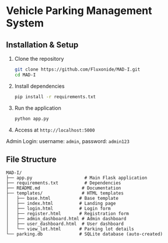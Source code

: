 # Vehicle Parking Management System

## Installation & Setup

1. Clone the repository

   ```bash
   git clone https://github.com/Fluxonide/MAD-I.git
   cd MAD-I
   ```

2. Install dependencies

   ```bash
   pip install -r requirements.txt
   ```

3. Run the application

   ```bash
   python app.py
   ```

4. Access at `http://localhost:5000`

Admin Login: username: `admin`, password: `admin123`

## File Structure

```
MAD-I/
├── app.py                    # Main Flask application
├── requirements.txt          # Dependencies
├── README.md                # Documentation
├── templates/               # HTML templates
│   ├── base.html           # Base template
│   ├── index.html          # Landing page
│   ├── login.html          # Login form
│   ├── register.html       # Registration form
│   ├── admin_dashboard.html # Admin dashboard
│   ├── user_dashboard.html  # User dashboard
│   └── view_lot.html       # Parking lot details
└── parking.db              # SQLite database (auto-created)
```
